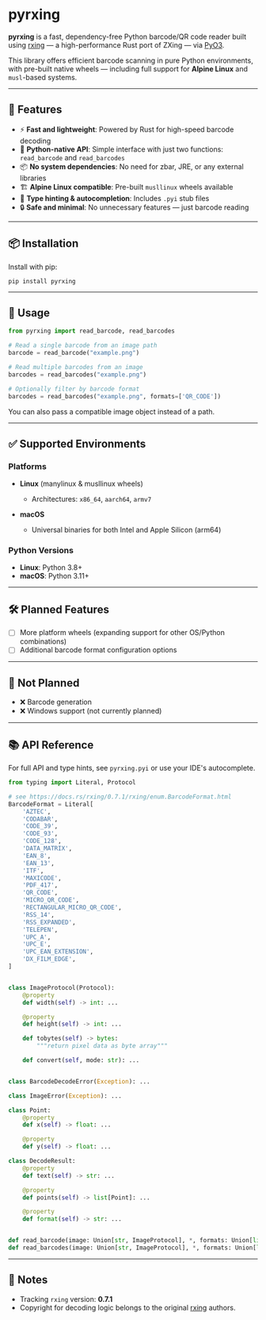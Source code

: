 # pyrxing

**pyrxing** is a fast, dependency-free Python barcode/QR code reader built using [rxing](https://github.com/rxing-core/rxing) — a high-performance Rust port of ZXing — via [PyO3](https://github.com/PyO3/pyo3).

This library offers efficient barcode scanning in pure Python environments, with pre-built native wheels — including full support for **Alpine Linux** and `musl`-based systems.

---

## 🚀 Features

* ⚡ **Fast and lightweight**: Powered by Rust for high-speed barcode decoding
* 🐍 **Python-native API**: Simple interface with just two functions: `read_barcode` and `read_barcodes`
* 📦 **No system dependencies**: No need for zbar, JRE, or any external libraries
* 🏗️ **Alpine Linux compatible**: Pre-built `musllinux` wheels available
* 🧠 **Type hinting & autocompletion**: Includes `.pyi` stub files
* 🔒 **Safe and minimal**: No unnecessary features — just barcode reading

---

## 📦 Installation

Install with pip:

```
pip install pyrxing
```

---

## 🧪 Usage

```python
from pyrxing import read_barcode, read_barcodes

# Read a single barcode from an image path
barcode = read_barcode("example.png")

# Read multiple barcodes from an image
barcodes = read_barcodes("example.png")

# Optionally filter by barcode format
barcodes = read_barcodes("example.png", formats=['QR_CODE'])
```

You can also pass a compatible image object instead of a path.

---

## ✅ Supported Environments

### Platforms

* **Linux** (manylinux & musllinux wheels)

  * Architectures: `x86_64`, `aarch64`, `armv7`
* **macOS**

  * Universal binaries for both Intel and Apple Silicon (arm64)

### Python Versions

* **Linux**: Python 3.8+
* **macOS**: Python 3.11+

---

## 🛠️ Planned Features

* [ ] More platform wheels (expanding support for other OS/Python combinations)
* [ ] Additional barcode format configuration options

---

## 🚫 Not Planned

* ❌ Barcode generation
* ❌ Windows support (not currently planned)

---

## 📚 API Reference

For full API and type hints, see `pyrxing.pyi` or use your IDE's autocomplete.

```python
from typing import Literal, Protocol

# see https://docs.rs/rxing/0.7.1/rxing/enum.BarcodeFormat.html
BarcodeFormat = Literal[
    'AZTEC',
    'CODABAR',
    'CODE_39',
    'CODE_93',
    'CODE_128',
    'DATA_MATRIX',
    'EAN_8',
    'EAN_13',
    'ITF',
    'MAXICODE',
    'PDF_417',
    'QR_CODE',
    'MICRO_QR_CODE',
    'RECTANGULAR_MICRO_QR_CODE',
    'RSS_14',
    'RSS_EXPANDED',
    'TELEPEN',
    'UPC_A',
    'UPC_E',
    'UPC_EAN_EXTENSION',
    'DX_FILM_EDGE',
]


class ImageProtocol(Protocol):
    @property
    def width(self) -> int: ...

    @property
    def height(self) -> int: ...

    def tobytes(self) -> bytes:
        """return pixel data as byte array"""

    def convert(self, mode: str): ...


class BarcodeDecodeError(Exception): ...

class ImageError(Exception): ...

class Point:
    @property
    def x(self) -> float: ...

    @property
    def y(self) -> float: ...

class DecodeResult:
    @property
    def text(self) -> str: ...

    @property
    def points(self) -> list[Point]: ...

    @property
    def format(self) -> str: ...


def read_barcode(image: Union[str, ImageProtocol], *, formats: Union[list[BarcodeFormat], None] = None) -> Union[DecodeResult, None]: ...
def read_barcodes(image: Union[str, ImageProtocol], *, formats: Union[list[BarcodeFormat], None] = None) -> list[DecodeResult]: ...
```

---

## 📌 Notes

* Tracking `rxing` version: **0.7.1**
* Copyright for decoding logic belongs to the original [rxing](https://github.com/rxing-core/rxing) authors.
